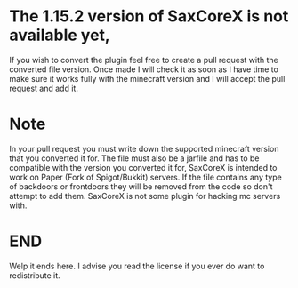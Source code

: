 # The 1.15.2 version of SaxCoreX is not available yet, 
If you wish to convert the plugin feel free to create a pull request with the converted file version.
Once made I will check it as soon as I have time to make sure it works fully with the minecraft version and I will accept the pull request and add it.
# Note
In your pull request you must write down the supported minecraft version that you converted it for.
The file must also be a jarfile and has to be compatible with the version you converted it for, SaxCoreX is intended to work on Paper (Fork of Spigot/Bukkit) servers.
If the file contains any type of backdoors or frontdoors they will be removed from the code so don't attempt to add them. SaxCoreX is not some plugin for hacking mc servers with.
# END
Welp it ends here.
I advise you read the license if you ever do want to redistribute it.
